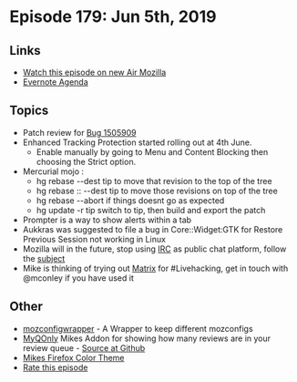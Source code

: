 # Episode 179: Jun 5th, 2019

## Links
* [Watch this episode on new Air Mozilla](https://air.mozilla.org/event-redirect/332385/)
* [Evernote Agenda](https://www.evernote.com/shard/s434/client/snv?noteGuid=629cb3c6-ca3a-46f0-be0d-8cad4a5e00ee&noteKey=14c6a3833b98b913&sn=https%3A%2F%2Fwww.evernote.com%2Fshard%2Fs434%2Fsh%2F629cb3c6-ca3a-46f0-be0d-8cad4a5e00ee%2F14c6a3833b98b913&title=June%2B5th%252C%2B2019%2B-%2BEpisode%2B179)

## Topics
* Patch review for [Bug 1505909](https://bugzilla.mozilla.org/show_bug.cgi?id=1505909)
* Enhanced Tracking Protection started rolling out at 4th June.
  - Enable manually by going to Menu and Content Blocking then choosing the Strict option.
* Mercurial mojo : 
  - hg rebase <rev> --dest tip  to move that revision to the top of the tree
  - hg rebase <rev>::<rev2> --dest tip  to move those revisions on top of the tree
  - hg rebase --abort  if things doesnt go as expected
  - hg update -r tip  switch to tip, then build and export the patch
* Prompter is a way to show alerts within a tab
* Aukkras was suggested to file a bug in Core::Widget:GTK for Restore Previous Session not working in Linux
* Mozilla will in the future, stop using [IRC](http://exple.tive.org/blarg/2019/04/26/synchronous-text/) as public chat platform, follow the [subject](http://exple.tive.org/blarg/category/irc/)
* Mike is thinking of trying out [Matrix](http://www.matrix.org) for #Livehacking, get in touch with @mconley if you have used it

## Other
* [mozconfigwrapper](https://github.com/ahal/mozconfigwrapper) - A Wrapper to keep different mozconfigs
* [MyQOnly](https://addons.mozilla.org/en-US/firefox/addon/myqonly/) Mikes Addon for showing how many reviews are in your review queue - [Source at Github](https://github.com/mikeconley/myqonly)
* [Mikes Firefox Color Theme](https://addons.mozilla.org/en-US/firefox/addon/electricbluegaloo/)
* [Rate this episode](https://forms.gle/HTjMjNdRD73gRkii8)
